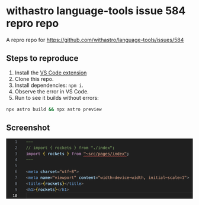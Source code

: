 # withastro language-tools issue 584 repro repo

A repro repo for https://github.com/withastro/language-tools/issues/584

## Steps to reproduce

1. Install the [VS Code extension](https://marketplace.visualstudio.com/items?itemName=astro-build.astro-vscode)
2. Clone this repo.
3. Install dependencies: `npm i`.
4. Observe the error in VS Code.
5. Run to see it builds without errors:

```sh
npx astro build && npx astro preview
```

## Screenshot

![screenshot of the bug](screenshot-of-bug.png)
